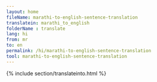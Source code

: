 ```yaml
---
layout: home
fileName: marathi-to-english-sentence-translation
translatein: marathi_to_english
folderName : translate
lang: hi
from: mr
to: en
permalink: /hi/marathi-to-english-sentence-translation
tool: marathi-to-english-sentence-translation
---
```

{% include section/translateinto.html %}